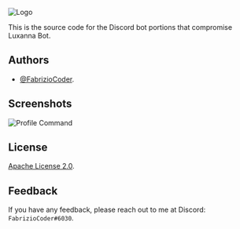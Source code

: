 ![Logo](https://cdn.discordapp.com/attachments/1003825080188543007/1005125543773089802/LUXANNA_BOT.png)

This is the source code for the Discord bot portions that compromise Luxanna Bot.

## Authors

- [@FabrizioCoder](https://www.github.com/FabrizioCoder).


## Screenshots

![Profile Command](https://user-images.githubusercontent.com/74118796/183250665-83423119-dcb6-41be-a397-1cfca423136a.png)


## License

[Apache License 2.0](https://choosealicense.com/licenses/apache-2.0/).


## Feedback

If you have any feedback, please reach out to me at Discord: `FabrizioCoder#6030`.